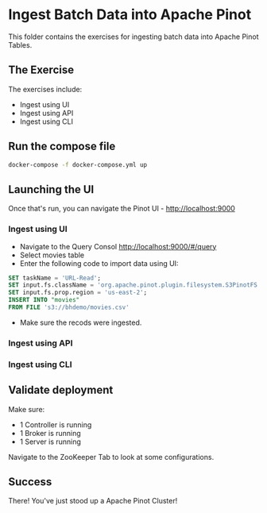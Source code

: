 # Ingest Batch Data into Apache Pinot

This folder contains the exercises for ingesting batch data into Apache Pinot Tables.

## The Exercise

The exercises include:

- Ingest using UI
- Ingest using API
- Ingest using CLI

## Run the compose file

``` bash
docker-compose -f docker-compose.yml up
```

## Launching the UI

Once that's run, you can navigate the Pinot UI - [http://localhost:9000](http://localhost:9000)

### Ingest using UI

- Navigate to the Query Consol [http://localhost:9000/#/query](http://localhost:9000/#/query)
- Select movies table
- Enter the following code to import data using UI:

``` sql
SET taskName = 'URL-Read';
SET input.fs.className = 'org.apache.pinot.plugin.filesystem.S3PinotFS';
SET input.fs.prop.region = 'us-east-2';
INSERT INTO "movies"
FROM FILE 's3://bhdemo/movies.csv'

```

- Make sure the recods were ingested.

### Ingest using API



### Ingest using CLI



## Validate deployment

Make sure:

- 1 Controller is running
- 1 Broker is running
- 1 Server is running

Navigate to the ZooKeeper Tab to look at some configurations.

## Success

There! You've just stood up a Apache Pinot Cluster!
